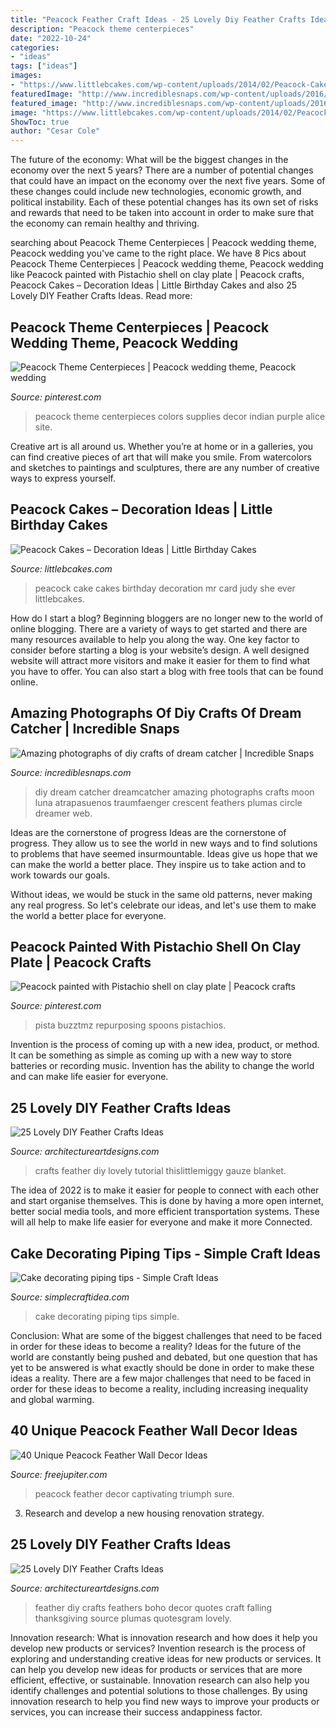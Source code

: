 ```yaml
---
title: "Peacock Feather Craft Ideas - 25 Lovely Diy Feather Crafts Ideas"
description: "Peacock theme centerpieces"
date: "2022-10-24"
categories:
- "ideas"
tags: ["ideas"]
images:
- "https://www.littlebcakes.com/wp-content/uploads/2014/02/Peacock-Cake-Images.jpg"
featuredImage: "http://www.incrediblesnaps.com/wp-content/uploads/2016/03/Dreamcatcher-DIY-15-600x800.jpg"
featured_image: "http://www.incrediblesnaps.com/wp-content/uploads/2016/03/Dreamcatcher-DIY-15-600x800.jpg"
image: "https://www.littlebcakes.com/wp-content/uploads/2014/02/Peacock-Cake-Images.jpg"
ShowToc: true
author: "Cesar Cole"
---
```



The future of the economy: What will be the biggest changes in the economy over the next 5 years?
There are a number of potential changes that could have an impact on the economy over the next five years. Some of these changes could include new technologies, economic growth, and political instability. Each of these potential changes has its own set of risks and rewards that need to be taken into account in order to make sure that the economy can remain healthy and thriving.

	

		
searching about Peacock Theme Centerpieces | Peacock wedding theme, Peacock wedding you've came to the right place. We have 8 Pics about Peacock Theme Centerpieces | Peacock wedding theme, Peacock wedding like Peacock painted with Pistachio shell on clay plate | Peacock crafts, Peacock Cakes – Decoration Ideas | Little Birthday Cakes and also 25 Lovely DIY Feather Crafts Ideas. Read more:
		
    
## Peacock Theme Centerpieces | Peacock Wedding Theme, Peacock Wedding

<img loading=lazy src="https://i.pinimg.com/736x/41/c6/1b/41c61b0b1e167f5152d01749d7a9d961.jpg" onerror="this.onerror=null;this.src='https://tse3.mm.bing.net/th?id=OIP.5GoHge4dMDuyrKrEWSOgDQHaJ3&amp;pid=15.1';" alt="Peacock Theme Centerpieces | Peacock wedding theme, Peacock wedding">

_Source: pinterest.com_

>peacock theme centerpieces colors supplies decor indian purple alice site. 

	

Creative art is all around us. Whether you’re at home or in a galleries, you can find creative pieces of art that will make you smile. From watercolors and sketches to paintings and sculptures, there are any number of creative ways to express yourself.

    
## Peacock Cakes – Decoration Ideas | Little Birthday Cakes

<img loading=lazy src="https://www.littlebcakes.com/wp-content/uploads/2014/02/Peacock-Cake-Images.jpg" onerror="this.onerror=null;this.src='https://tse3.mm.bing.net/th?id=OIP.rlo_YCzMhVEKUNdVZOMReQHaMr&amp;pid=15.1';" alt="Peacock Cakes – Decoration Ideas | Little Birthday Cakes">

_Source: littlebcakes.com_

>peacock cake cakes birthday decoration mr card judy she ever littlebcakes. 

	

How do I start a blog?
Beginning bloggers are no longer new to the world of online blogging. There are a variety of ways to get started and there are many resources available to help you along the way. One key factor to consider before starting a blog is your website’s design. A well designed website will attract more visitors and make it easier for them to find what you have to offer. You can also start a blog with free tools that can be found online.

    
## Amazing Photographs Of Diy Crafts Of Dream Catcher | Incredible Snaps

<img loading=lazy src="http://www.incrediblesnaps.com/wp-content/uploads/2016/03/Dreamcatcher-DIY-15-600x800.jpg" onerror="this.onerror=null;this.src='https://tse4.mm.bing.net/th?id=OIP.WT276Bww7yGrXemuTTVzEQHaJ4&amp;pid=15.1';" alt="Amazing photographs of diy crafts of dream catcher | Incredible Snaps">

_Source: incrediblesnaps.com_

>diy dream catcher dreamcatcher amazing photographs crafts moon luna atrapasuenos traumfaenger crescent feathers plumas circle dreamer web. 

	

Ideas are the cornerstone of progress
Ideas are the cornerstone of progress. They allow us to see the world in new ways and to find solutions to problems that have seemed insurmountable.
Ideas give us hope that we can make the world a better place. They inspire us to take action and to work towards our goals.

Without ideas, we would be stuck in the same old patterns, never making any real progress. So let's celebrate our ideas, and let's use them to make the world a better place for everyone.

    
## Peacock Painted With Pistachio Shell On Clay Plate | Peacock Crafts

<img loading=lazy src="https://i.pinimg.com/736x/70/84/95/70849525fffe324dfa801e89e60b07f9--pistachio-shells-pistachios.jpg" onerror="this.onerror=null;this.src='https://tse1.mm.bing.net/th?id=OIP.nOk0cB_Xj9nb3fMbeAEE_gHaJ4&amp;pid=15.1';" alt="Peacock painted with Pistachio shell on clay plate | Peacock crafts">

_Source: pinterest.com_

>pista buzztmz repurposing spoons pistachios. 

	

Invention is the process of coming up with a new idea, product, or method. It can be something as simple as coming up with a new way to store batteries or recording music. Invention has the ability to change the world and can make life easier for everyone.

    
## 25 Lovely DIY Feather Crafts Ideas

<img loading=lazy src="https://www.architectureartdesigns.com/wp-content/uploads/2014/02/2128.jpg" onerror="this.onerror=null;this.src='https://tse1.mm.bing.net/th?id=OIP.hGN9Msu_kQUbxugGPoIArwHaJ4&amp;pid=15.1';" alt="25 Lovely DIY Feather Crafts Ideas">

_Source: architectureartdesigns.com_

>crafts feather diy lovely tutorial thislittlemiggy gauze blanket. 

	

The idea of 2022 is to make it easier for people to connect with each other and start organise themselves. This is done by having a more open internet, better social media tools, and more efficient transportation systems. These will all help to make life easier for everyone and make it more Connected.

    
## Cake Decorating Piping Tips - Simple Craft Ideas

<img loading=lazy src="https://simplecraftidea.com/wp-content/uploads/2015/11/11745323_1045128772178867_7368435860878284430_n7.jpg" onerror="this.onerror=null;this.src='https://tse3.mm.bing.net/th?id=OIP.lRzugAbtq_9juu9GRAH7fwHaLG&amp;pid=15.1';" alt="Cake decorating piping tips - Simple Craft Ideas">

_Source: simplecraftidea.com_

>cake decorating piping tips simple. 

	

Conclusion: What are some of the biggest challenges that need to be faced in order for these ideas to become a reality?
Ideas for the future of the world are constantly being pushed and debated, but one question that has yet to be answered is what exactly should be done in order to make these ideas a reality. There are a few major challenges that need to be faced in order for these ideas to become a reality, including increasing inequality and global warming.

    
## 40 Unique Peacock Feather Wall Decor Ideas

<img loading=lazy src="http://www.freejupiter.com/wp-content/uploads/2018/04/Peacock-Feather-Wall-Decor-Ideas-11-1.jpg" onerror="this.onerror=null;this.src='https://tse2.mm.bing.net/th?id=OIP.uYrcCI2iyo0Ts_Ba8UA4CwHaLH&amp;pid=15.1';" alt="40 Unique Peacock Feather Wall Decor Ideas">

_Source: freejupiter.com_

>peacock feather decor captivating triumph sure. 

	

3. Research and develop a new housing renovation strategy.

    
## 25 Lovely DIY Feather Crafts Ideas

<img loading=lazy src="https://www.architectureartdesigns.com/wp-content/uploads/2014/02/2517-630x839.jpg" onerror="this.onerror=null;this.src='https://tse2.mm.bing.net/th?id=OIP.TFC9G5zVPntcboxJ8SSqcAHaJ3&amp;pid=15.1';" alt="25 Lovely DIY Feather Crafts Ideas">

_Source: architectureartdesigns.com_

>feather diy crafts feathers boho decor quotes craft falling thanksgiving source plumas quotesgram lovely. 

	

Innovation research: What is innovation research and how does it help you develop new products or services?
Invention research is the process of exploring and understanding creative ideas for new products or services. It can help you develop new ideas for products or services that are more efficient, effective, or sustainable. Innovation research can also help you identify challenges and potential solutions to those challenges. By using innovation research to help you find new ways to improve your products or services, you can increase their success andappiness factor.

